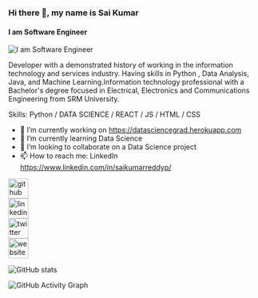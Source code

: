 ### Hi there 👋, my name is Sai Kumar
#### I am Software Engineer
![I am Software Engineer](https://www.linkedin.com/in/saikumarreddyp/detail/background-image/)

Developer with a demonstrated history of working in the information technology and services industry. Having skills in Python , Data Analysis, Java, and Machine Learning.Information technology professional with a Bachelor's degree focused in Electrical, Electronics and Communications Engineering from SRM University.

Skills: Python / DATA SCIENCE / REACT / JS / HTML / CSS

- 🔭 I’m currently working on https://datasciencegrad.herokuapp.com 
- 🌱 I’m currently learning Data Science 
- 👯 I’m looking to collaborate on a Data Science project 
- 📫 How to reach me: LinkedIn https://www.linkedin.com/in/saikumarreddyp/ 


[<img src='https://cdn.jsdelivr.net/npm/simple-icons@3.0.1/icons/github.svg' alt='github' height='40'>](https://github.com/saikumarpochireddygari)  
[<img src='https://cdn.jsdelivr.net/npm/simple-icons@3.0.1/icons/linkedin.svg' alt='linkedin' height='40'>](https://www.linkedin.com/in/saikumarreddyp/)  
[<img src='https://cdn.jsdelivr.net/npm/simple-icons@3.0.1/icons/twitter.svg' alt='twitter' height='40'>](https://twitter.com/pochireddygari)  
[<img src='https://cdn.jsdelivr.net/npm/simple-icons@3.0.1/icons/icloud.svg' alt='website' height='40'>](https://datasciencegrad.herokuapp.com)  

![GitHub stats](https://github-readme-stats.vercel.app/api?username=saikumarpochireddygari&show_icons=true)  

![GitHub Activity Graph](https://activity-graph.herokuapp.com/graph?username=saikumarpochireddygari)  


